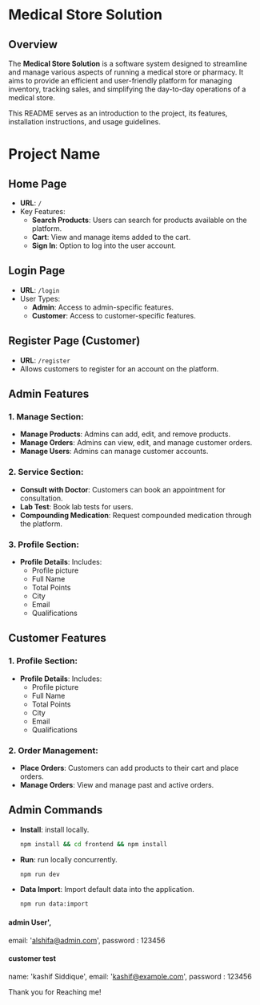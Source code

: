 
# Medical Store Solution

## Overview

The **Medical Store Solution** is a software system designed to streamline and manage various aspects of running a medical store or pharmacy. It aims to provide an efficient and user-friendly platform for managing inventory, tracking sales, and simplifying the day-to-day operations of a medical store.

This README serves as an introduction to the project, its features, installation instructions, and usage guidelines.

# Project Name

## Home Page
- **URL**: `/`
- Key Features:
  - **Search Products**: Users can search for products available on the platform.
  - **Cart**: View and manage items added to the cart.
  - **Sign In**: Option to log into the user account.

## Login Page
- **URL**: `/login`
- User Types:
  - **Admin**: Access to admin-specific features.
  - **Customer**: Access to customer-specific features.

## Register Page (Customer)
- **URL**: `/register`
- Allows customers to register for an account on the platform.

## Admin Features
### 1. Manage Section:
  - **Manage Products**: Admins can add, edit, and remove products.
  - **Manage Orders**: Admins can view, edit, and manage customer orders.
  - **Manage Users**: Admins can manage customer accounts.

### 2. Service Section:
  - **Consult with Doctor**: Customers can book an appointment for consultation.
  - **Lab Test**: Book lab tests for users.
  - **Compounding Medication**: Request compounded medication through the platform.

### 3. Profile Section:
  - **Profile Details**: Includes:
    - Profile picture
    - Full Name
    - Total Points
    - City
    - Email
    - Qualifications

## Customer Features
### 1. Profile Section:
  - **Profile Details**: Includes:
    - Profile picture
    - Full Name
    - Total Points
    - City
    - Email
    - Qualifications

### 2. Order Management:
  - **Place Orders**: Customers can add products to their cart and place orders.
  - **Manage Orders**: View and manage past and active orders.

## Admin Commands

- **Install**: install locally.
  ```bash
  npm install && cd frontend && npm install
  
- **Run**: run locally concurrently.
  ```bash
  npm run dev

- **Data Import**: Import default data into the application.
  ```bash
  npm run data:import

#### admin User',
email: 'alshifa@admin.com',
password : 123456
#### customer test
name: 'kashif Siddique',
email: 'kashif@example.com',
password : 123456

Thank you for Reaching me! 
